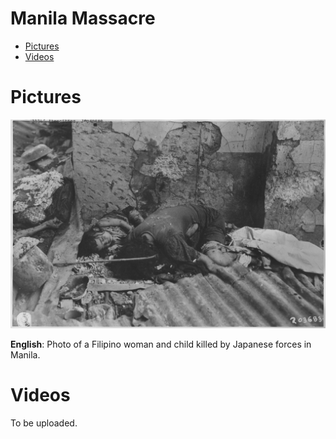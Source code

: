 # Manila Massacre <!-- omit in toc -->

- [Pictures](#pictures)
- [Videos](#videos)

# Pictures

![womanandchild](img/Japanese_atrocities._Philippines,_China,_Burma,_Japan_-_NARA_-_292598.jpg)

**English**: Photo of a Filipino woman and child killed by Japanese forces in Manila.

# Videos

To be uploaded.